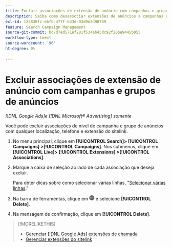 ```yaml
---
title: Excluir associações de extensão de anúncio com campanhas e grupos de anúncios
description: Saiba como desassociar extensões de anúncios a campanhas e grupos de anúncios.
exl-id: 123838fc-ebfb-477f-b33d-03d9e2d98789
feature: Search Campaign Management
source-git-commit: bd7d7ed571ef281f534ab45dc92f20be9445b055
workflow-type: tm+mt
source-wordcount: '96'
ht-degree: 0%

---
```


# Excluir associações de extensão de anúncio com campanhas e grupos de anúncios

*[!DNL Google Ads]e [!DNL Microsoft® Advertising] somente*

Você pode excluir associações de nível de campanha e grupo de anúncios com qualquer localização, telefone e extensão do sitelink.

1. No menu principal, clique em **[!UICONTROL Search]> [!UICONTROL Campaigns] >[!UICONTROL Campaigns]**. Nos submenus, clique em **[!UICONTROL Live]> [!UICONTROL Extensions] >[!UICONTROL Associations]**.

1. Marque a caixa de seleção ao lado de cada associação que deseja excluir.

   Para obter dicas sobre como selecionar várias linhas, &quot;[Selecionar várias linhas](/help/search-social-commerce/common-tasks/navigation-editing-selection/multiple-rows-select.md).&quot;

1. Na barra de ferramentas, clique em ![Mais](/help/search-social-commerce/assets/more.png "Mais") e selecione **[!UICONTROL Delete]**.

1. Na mensagem de confirmação, clique em **[!UICONTROL Delete]**.

>[!MORELIKETHIS]
>
>* [Gerenciar [!DNL Google Ads] extensões de chamada](/help/search-social-commerce/campaign-management/campaigns/callout-extension-manage.md)
>* [Gerenciar extensões do sitelink](sitelink-extension-manage.md)
